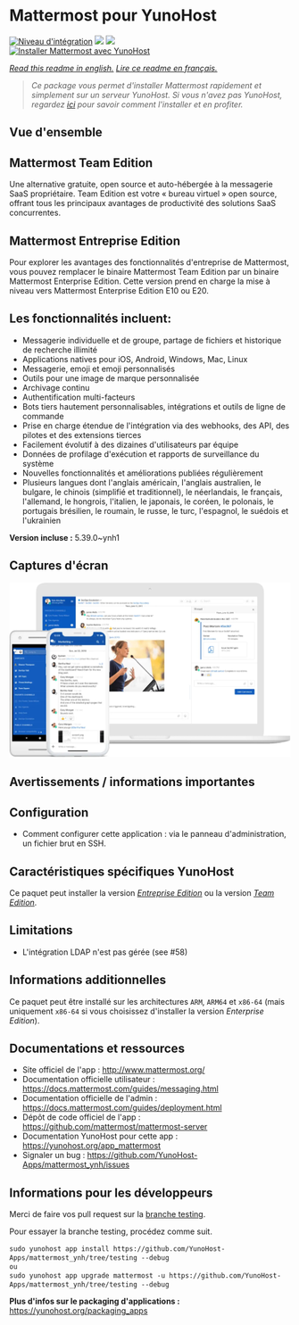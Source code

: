 # Mattermost pour YunoHost

[![Niveau d'intégration](https://dash.yunohost.org/integration/mattermost.svg)](https://dash.yunohost.org/appci/app/mattermost) ![](https://ci-apps.yunohost.org/ci/badges/mattermost.status.svg) ![](https://ci-apps.yunohost.org/ci/badges/mattermost.maintain.svg)  
[![Installer Mattermost avec YunoHost](https://install-app.yunohost.org/install-with-yunohost.svg)](https://install-app.yunohost.org/?app=mattermost)

*[Read this readme in english.](./README.md)*
*[Lire ce readme en français.](./README_fr.md)*

> *Ce package vous permet d'installer Mattermost rapidement et simplement sur un serveur YunoHost.
Si vous n'avez pas YunoHost, regardez [ici](https://yunohost.org/#/install) pour savoir comment l'installer et en profiter.*

## Vue d'ensemble

## Mattermost Team Edition
Une alternative gratuite, open source et auto-hébergée à la messagerie SaaS propriétaire. Team Edition est votre « bureau virtuel » open source, offrant tous les principaux avantages de productivité des solutions SaaS concurrentes.

## Mattermost Entreprise Edition
Pour explorer les avantages des fonctionnalités d'entreprise de Mattermost, vous pouvez remplacer le binaire Mattermost Team Edition par un binaire Mattermost Enterprise Edition. Cette version prend en charge la mise à niveau vers Mattermost Enterprise Edition E10 ou E20. 

## Les fonctionnalités incluent:

- Messagerie individuelle et de groupe, partage de fichiers et historique de recherche illimité
- Applications natives pour iOS, Android, Windows, Mac, Linux
- Messagerie, emoji et emoji personnalisés
- Outils pour une image de marque personnalisée
- Archivage continu
- Authentification multi-facteurs
- Bots tiers hautement personnalisables, intégrations et outils de ligne de commande
- Prise en charge étendue de l'intégration via des webhooks, des API, des pilotes et des extensions tierces
- Facilement évolutif à des dizaines d'utilisateurs par équipe
- Données de profilage d'exécution et rapports de surveillance du système
- Nouvelles fonctionnalités et améliorations publiées régulièrement
- Plusieurs langues dont l'anglais américain, l'anglais australien, le bulgare, le chinois (simplifié et traditionnel), le néerlandais, le français, l'allemand, le hongrois, l'italien, le japonais, le coréen, le polonais, le portugais brésilien, le roumain, le russe, le turc, l'espagnol, le suédois et l'ukrainien 


**Version incluse :** 5.39.0~ynh1



## Captures d'écran

![](./doc/screenshots/screenshot.png)

## Avertissements / informations importantes

## Configuration

 * Comment configurer cette application : via le panneau d'administration, un fichier brut en SSH.

## Caractéristiques spécifiques YunoHost

Ce paquet peut installer la version [*Entreprise Edition*](https://docs.mattermost.com/overview/product.html#mattermost-enterprise-edition) ou la version [*Team Edition*](https://docs.mattermost.com/overview/product.html#mattermost-team-edition).

## Limitations

* L'intégration LDAP n'est pas gérée (see #58)

## Informations additionnelles

Ce paquet peut être installé sur les architectures `ARM`, `ARM64` et `x86-64` (mais uniquement `x86-64` si vous choisissez d'installer la version *Enterprise Edition*).

## Documentations et ressources

* Site officiel de l'app : http://www.mattermost.org/
* Documentation officielle utilisateur : https://docs.mattermost.com/guides/messaging.html
* Documentation officielle de l'admin : https://docs.mattermost.com/guides/deployment.html
* Dépôt de code officiel de l'app : https://github.com/mattermost/mattermost-server
* Documentation YunoHost pour cette app : https://yunohost.org/app_mattermost
* Signaler un bug : https://github.com/YunoHost-Apps/mattermost_ynh/issues

## Informations pour les développeurs

Merci de faire vos pull request sur la [branche testing](https://github.com/YunoHost-Apps/mattermost_ynh/tree/testing).

Pour essayer la branche testing, procédez comme suit.
```
sudo yunohost app install https://github.com/YunoHost-Apps/mattermost_ynh/tree/testing --debug
ou
sudo yunohost app upgrade mattermost -u https://github.com/YunoHost-Apps/mattermost_ynh/tree/testing --debug
```

**Plus d'infos sur le packaging d'applications :** https://yunohost.org/packaging_apps